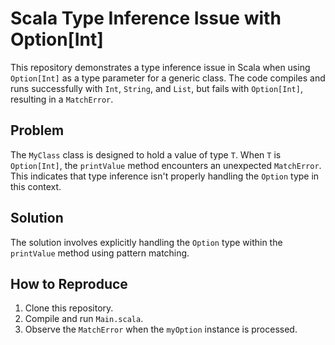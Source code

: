 # Scala Type Inference Issue with Option[Int]
This repository demonstrates a type inference issue in Scala when using `Option[Int]` as a type parameter for a generic class.  The code compiles and runs successfully with `Int`, `String`, and `List`, but fails with `Option[Int]`, resulting in a `MatchError`.

## Problem
The `MyClass` class is designed to hold a value of type `T`. When `T` is `Option[Int]`, the `printValue` method encounters an unexpected `MatchError`. This indicates that type inference isn't properly handling the `Option` type in this context.

## Solution
The solution involves explicitly handling the `Option` type within the `printValue` method using pattern matching.

## How to Reproduce
1. Clone this repository.
2. Compile and run `Main.scala`.
3. Observe the `MatchError` when the `myOption` instance is processed.
